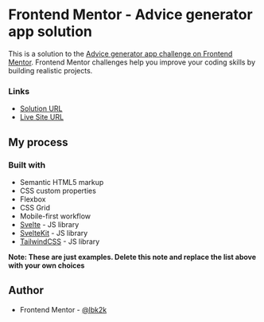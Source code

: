 # Frontend Mentor - Advice generator app solution

This is a solution to the [Advice generator app challenge on Frontend Mentor](https://www.frontendmentor.io/challenges/advice-generator-app-QdUG-13db). Frontend Mentor challenges help you improve your coding skills by building realistic projects.

### Links

- [Solution URL](https://advice-generator-5s9h06elq-lbk2knewlifegithub.vercel.app/)
- [Live Site URL](https://advice-generator-5s9h06elq-lbk2knewlifegithub.vercel.app/)

## My process

### Built with

- Semantic HTML5 markup
- CSS custom properties
- Flexbox
- CSS Grid
- Mobile-first workflow
- [Svelte](https://reactjs.org/) - JS library
- [SvelteKit](https://reactjs.org/) - JS library
- [TailwindCSS](https://reactjs.org/) - JS library

**Note: These are just examples. Delete this note and replace the list above with your own choices**

## Author

- Frontend Mentor - [@lbk2k](https://www.frontendmentor.io/profile/lbk2knewlifegithub)
